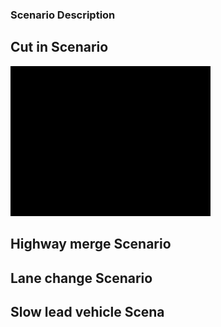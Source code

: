 ### Scenario Description

## Cut in Scenario

![](https://github.com/PerpetuumProgress/OVAL-Assets/blob/dev/algorithms/esmini/scenarios/Examples/Overtaker.gif)


## Highway merge Scenario


## Lane change Scenario


## Slow lead vehicle Scena
